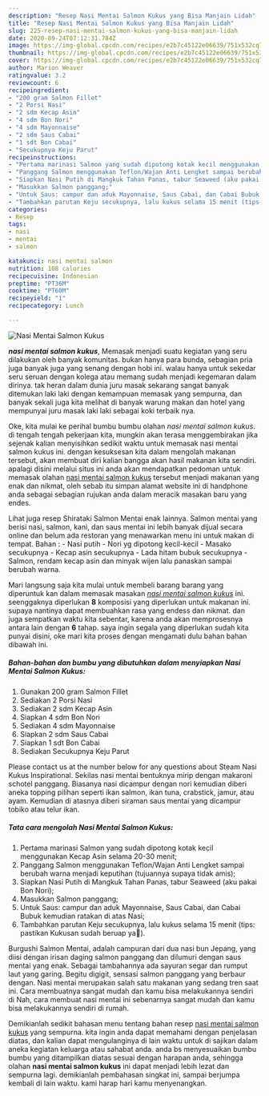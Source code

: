```yaml
---
description: "Resep Nasi Mentai Salmon Kukus yang Bisa Manjain Lidah"
title: "Resep Nasi Mentai Salmon Kukus yang Bisa Manjain Lidah"
slug: 225-resep-nasi-mentai-salmon-kukus-yang-bisa-manjain-lidah
date: 2020-09-24T07:12:31.784Z
image: https://img-global.cpcdn.com/recipes/e2b7c45122e06639/751x532cq70/nasi-mentai-salmon-kukus-foto-resep-utama.jpg
thumbnail: https://img-global.cpcdn.com/recipes/e2b7c45122e06639/751x532cq70/nasi-mentai-salmon-kukus-foto-resep-utama.jpg
cover: https://img-global.cpcdn.com/recipes/e2b7c45122e06639/751x532cq70/nasi-mentai-salmon-kukus-foto-resep-utama.jpg
author: Marion Weaver
ratingvalue: 3.2
reviewcount: 6
recipeingredient:
- "200 gram Salmon Fillet"
- "2 Porsi Nasi"
- "2 sdm Kecap Asin"
- "4 sdm Bon Nori"
- "4 sdm Mayonnaise"
- "2 sdm Saus Cabai"
- "1 sdt Bon Cabai"
- "Secukupnya Keju Parut"
recipeinstructions:
- "Pertama marinasi Salmon yang sudah dipotong kotak kecil menggunakan Kecap Asin selama 20-30 menit;"
- "Panggang Salmon menggunakan Teflon/Wajan Anti Lengket sampai berubah warna menjadi keputihan (tujuannya supaya tidak amis);"
- "Siapkan Nasi Putih di Mangkuk Tahan Panas, tabur Seaweed (aku pakai Bon Nori);"
- "Masukkan Salmon panggang;"
- "Untuk Saus: campur dan aduk Mayonnaise, Saus Cabai, dan Cabai Bubuk kemudian ratakan di atas Nasi;"
- "Tambahkan parutan Keju secukupnya, lalu kukus selama 15 menit (tips: pastikan Kukusan sudah beruap ya🥰)."
categories:
- Resep
tags:
- nasi
- mentai
- salmon

katakunci: nasi mentai salmon 
nutrition: 108 calories
recipecuisine: Indonesian
preptime: "PT36M"
cooktime: "PT60M"
recipeyield: "1"
recipecategory: Lunch

---
```



![Nasi Mentai Salmon Kukus](https://img-global.cpcdn.com/recipes/e2b7c45122e06639/751x532cq70/nasi-mentai-salmon-kukus-foto-resep-utama.jpg)

<b><i>nasi mentai salmon kukus</i></b>, Memasak menjadi suatu kegiatan yang seru dilakukan oleh banyak komunitas. bukan hanya para bunda, sebagian pria juga banyak juga yang senang dengan hobi ini. walau hanya untuk sekedar seru seruan dengan kolega atau memang sudah menjadi kegemaran dalam dirinya. tak heran dalam dunia juru masak sekarang sangat banyak ditemukan laki laki dengan kemampuan memasak yang sempurna, dan banyak sekali juga kita melihat di banyak warung makan dan hotel yang mempunyai juru masak laki laki sebagai koki terbaik nya.

Oke, kita mulai ke perihal bumbu bumbu olahan <i>nasi mentai salmon kukus</i>. di tengah tengah pekerjaan kita, mungkin akan terasa menggembirakan jika sejenak kalian menyisihkan sedikit waktu untuk memasak nasi mentai salmon kukus ini. dengan kesuksesan kita dalam mengolah makanan tersebut, akan membuat diri kalian bangga akan hasil makanan kita sendiri. apalagi disini melalui situs ini anda akan mendapatkan pedoman untuk memasak olahan <u>nasi mentai salmon kukus</u> tersebut menjadi makanan yang enak dan nikmat, oleh sebab itu simpan alamat website ini di handphone anda sebagai sebagian rujukan anda dalam meracik masakan baru yang endes.

Lihat juga resep Shirataki Salmon Mentai enak lainnya. Salmon mentai yang berisi nasi, salmon, kani, dan saus mentai ini lebih banyak dijual secara online dan belum ada restoran yang menawarkan menu ini untuk makan di tempat. Bahan : - Nasi putih - Nori yg dipotong kecil-kecil - Masako secukupnya - Kecap asin secukupnya - Lada hitam bubuk secukupnya - Salmon, rendam kecap asin dan minyak wijen lalu panaskan sampai berubah warna.


Mari langsung saja kita mulai untuk membeli barang barang yang diperuntuk kan dalam memasak masakan <u><i>nasi mentai salmon kukus</i></u> ini. seenggaknya diperlukan <b>8</b> komposisi yang diperlukan untuk makanan ini. supaya nantinya dapat membuahkan rasa yang endess dan nikmat. dan juga sempatkan waktu kita sebentar, karena anda akan memprosesnya antara lain dengan <b>6</b> tahap. saya ingin segala yang diperlukan sudah kita punyai disini, oke mari kita proses dengan mengamati dulu bahan bahan dibawah ini.

<!--inarticleads1-->

##### Bahan-bahan dan bumbu yang dibutuhkan dalam menyiapkan Nasi Mentai Salmon Kukus:

1. Gunakan 200 gram Salmon Fillet
1. Sediakan 2 Porsi Nasi
1. Sediakan 2 sdm Kecap Asin
1. Siapkan 4 sdm Bon Nori
1. Sediakan 4 sdm Mayonnaise
1. Siapkan 2 sdm Saus Cabai
1. Siapkan 1 sdt Bon Cabai
1. Sediakan Secukupnya Keju Parut


Please contact us at the number below for any questions about Steam Nasi Kukus Inspirational. Sekilas nasi mentai bentuknya mirip dengan makaroni schotel panggang. Biasanya nasi dicampur dengan nori kemudian diberi aneka topping pilihan seperti ikan salmon, ikan tuna, crabstick, jamur, atau ayam. Kemudian di atasnya diberi siraman saus mentai yang dicampur tobiko atau telur ikan. 

<!--inarticleads2-->

##### Tata cara mengolah Nasi Mentai Salmon Kukus:

1. Pertama marinasi Salmon yang sudah dipotong kotak kecil menggunakan Kecap Asin selama 20-30 menit;
1. Panggang Salmon menggunakan Teflon/Wajan Anti Lengket sampai berubah warna menjadi keputihan (tujuannya supaya tidak amis);
1. Siapkan Nasi Putih di Mangkuk Tahan Panas, tabur Seaweed (aku pakai Bon Nori);
1. Masukkan Salmon panggang;
1. Untuk Saus: campur dan aduk Mayonnaise, Saus Cabai, dan Cabai Bubuk kemudian ratakan di atas Nasi;
1. Tambahkan parutan Keju secukupnya, lalu kukus selama 15 menit (tips: pastikan Kukusan sudah beruap ya🥰).


Burgushi Salmon Mentai, adalah campuran dari dua nasi bun Jepang, yang diisi dengan irisan daging salmon panggang dan dilumuri dengan saus mentai yang enak. Sebagai tambahannya ada sayuran segar dan rumput laut yang garing. Begitu digigit, sensasi salmon panggang yang berbaur dengan. Nasi mentai merupakan salah satu makanan yang sedang tren saat ini. Cara membuatnya sangat mudah dan kamu bisa melakukannya sendiri di Nah, cara membuat nasi mentai ini sebenarnya sangat mudah dan kamu bisa melakukannya sendiri di rumah. 

Demikianlah sedikit bahasan menu tentang bahan resep <u>nasi mentai salmon kukus</u> yang sempurna. kita ingin anda dapat memahami dengan penjelasan diatas, dan kalian dapat mengulanginya di lain waktu untuk di sajikan dalam aneka kegiatan keluarga atau sahabat anda. anda bs menyesuaikan bumbu bumbu yang ditampilkan diatas sesuai dengan harapan anda, sehingga olahan <b>nasi mentai salmon kukus</b> ini dapat menjadi lebih lezat dan sempurna lagi. demikianlah pembahasan singkat ini, sampai berjumpa kembali di lain waktu. kami harap hari kamu menyenangkan.

